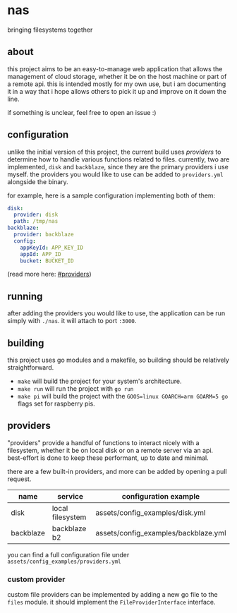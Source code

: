 # nas
bringing filesystems together

## about

this project aims to be an easy-to-manage web application that allows the management of cloud storage, whether it be on
the host machine or part of a remote api. this is intended mostly for my own use, but i am documenting it in a way that
i hope allows others to pick it up and improve on it down the line.

if something is unclear, feel free to open an issue :)

## configuration

unlike the initial version of this project, the current build uses _providers_ to determine how to handle various 
functions related to files. currently, two are implemented, `disk` and `backblaze`, since they are the primary providers
i use myself. the providers you would like to use can be added to `providers.yml` alongside the binary.

for example, here is a sample configuration implementing both of them:

```yaml
disk:
  provider: disk
  path: /tmp/nas
backblaze:
  provider: backblaze
  config:
    appKeyId: APP_KEY_ID
    appId: APP_ID
    bucket: BUCKET_ID
```

(read more here: [#providers](#providers))

## running

after adding the providers you would like to use, the application can be run simply with `./nas`. it will attach to port
`:3000`.

## building

this project uses go modules and a makefile, so building should be relatively straightforward. 

 - `make` will build the project for your system's architecture.
 - `make run` will run the project with `go run`
 - `make pi` will build the project with the `GOOS=linux GOARCH=arm GOARM=5 go` flags set for raspberry pis.
 
## providers

"providers" provide a handful of functions to interact nicely with a filesystem, whether it be on local disk or on a 
remote server via an api. best-effort is done to keep these performant, up to date and minimal.

there are a few built-in providers, and more can be added by opening a pull request.

|name|service|configuration example|
|----|-------|---------------------|
|disk|local filesystem|assets/config_examples/disk.yml|
|backblaze|backblaze b2|assets/config_examples/backblaze.yml|

you can find a full configuration file under `assets/config_examples/providers.yml`

### custom provider

custom file providers can be implemented by adding a new go file to the `files` module. it should
implement the `FileProviderInterface` interface.